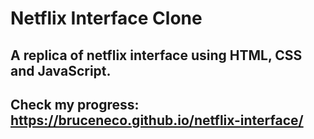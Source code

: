 # Netflix Interface Clone
## A replica of netflix interface using HTML, CSS and JavaScript.
## Check my progress: https://bruceneco.github.io/netflix-interface/
